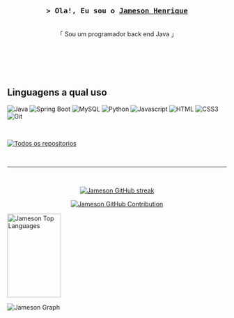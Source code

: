 




<!-- Intro  -->
<h3 align="center">
        <samp>&gt; Ola!, Eu sou o
                <b><a target="_blank" href="https://alsiam.com">Jameson Henrique</a></b>
        </samp>
</h3>


<p align="center"> 
    <br>
    「 Sou um programador back end Java</b> 」
    <br>
    <br>
  </samp>
</p>




</p>

<br/>
<br/>
<br/>

## Linguagens a qual uso

![Java](https://img.shields.io/badge/Java-ED8B00?style=for-the-badge&logo=openjdk&logoColor=white)
![Spring Boot](https://img.shields.io/badge/SpringBoot-6DB33F?style=flat-square&logo=Spring&logoColor=white)
![MySQL](https://shields.io/badge/MySQL-lightgrey?logo=mysql&style=plastic&logoColor=white&labelColor=blue)
![Python](https://img.shields.io/badge/python-3670A0?style=for-the-badge&logo=python&logoColor=ffdd54)
![Javascript](https://img.shields.io/badge/Javascript-F0DB4F?style=for-the-badge&labelColor=black&logo=javascript&logoColor=F0DB4F)
![HTML](https://img.shields.io/badge/HTML5-E34F26?style=for-the-badge&logo=html5&logoColor=white)
![CSS3](https://img.shields.io/badge/CSS3-1572B6?style=for-the-badge&logo=css3&logoColor=white)
![Git](https://img.shields.io/badge/Git-F05032?style=for-the-badge&logo=git&logoColor=white)


<br/>



<p align="left">
  <a href="https://github.com/JamesonHenrique?tab=repositories" target="_blank"><img alt="Todos os repositorios" title="tODOS OS REPOSITORIOS" src="https://img.shields.io/badge/-All%20Repos-2962FF?style=for-the-badge&logo=koding&logoColor=white"/></a>
</p>

<br/>
<hr/>
<br/>

<p align="center">
  <a href="(https://github.com/JamesonHenrique)">
    <img src="https://github-readme-streak-stats.herokuapp.com/?user=JamesonHenrique&theme=radical&border=7F3FBF&background=0D1117" alt="Jameson GitHub streak"/>
  </a>
</p>

<p align="center">
  <a href="https://github.com/JamesonHenrique">
    <img src="https://github-profile-summary-cards.vercel.app/api/cards/profile-details?username=JamesonHenrique&theme=radical" alt="Jameson GitHub Contribution"/>
  </a>
</p>

<a> 
    <a href="https://github.com/JamesonHenrique><img alt="Jameson Github Stats" src="https://denvercoder1-github-readme-stats.vercel.app/api?username=JamesonHenrique&show_icons=true&count_private=true&theme=react&border_color=7F3FBF&bg_color=0D1117&title_color=F85D7F&icon_color=F8D866" height="192px" width="49.5%"/></a>
  <a href="https://github.com/JamesonHenrique"><img alt="Jameson Top Languages" src="[![Top Langs](https://github-readme-stats.vercel.app/api/top-langs/?JamesonHenrique=nabilramy&layout=compact)](https://github.com/JamesonHenrique/github-readme-stats)" height="192px" width="49.5%"/></a>
  <br/>
</a>


![Jameson Graph](https://github-readme-activity-graph.vercel.app/graph?username=JamesonHenrique&custom_title=Jameson%20Henrique%20GitHub%20Activity%20Graph&bg_color=0D1117&color=7F3FBF&line=7F3FBF&point=7F3FBF&area_color=FFFFFF&title_color=FFFFFF&area=true)
